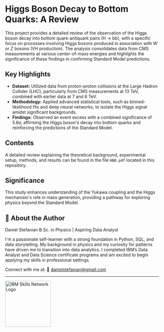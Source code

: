 # Higgs Boson Decay to Bottom Quarks: A Review

This project provides a detailed review of the observation of the Higgs boson decay into bottom quark-antiquark pairs (H → bb), with a specific focus on processes involving Higgs bosons produced in association with *W* or *Z* bosons (VH production). The analysis consolidates data from CMS measurements at various center-of-mass energies and highlights the significance of these findings in confirming Standard Model predictions.

## Key Highlights
- **Dataset:** Utilized data from proton-proton collisions at the Large Hadron Collider (LHC), particularly from CMS measurements at 13 TeV, combined with earlier data at 7 and 8 TeV.
- **Methodology:** Applied advanced statistical tools, such as binned-likelihood fits and deep neural networks, to isolate the Higgs signal amidst significant backgrounds.
- **Findings:** Observed an event excess with a combined significance of 5.6σ, affirming the Higgs boson's decay into bottom quarks and reinforcing the predictions of the Standard Model.

## Contents
A detailed review explaining the theoretical background, experimental setup, methods, and results can be found in the file `HBB.pdf` located in this repository.

## Significance
This study enhances understanding of the Yukawa coupling and the Higgs mechanism's role in mass generation, providing a pathway for exploring physics beyond the Standard Model.

## 👤 About the Author
Daniel Stefanian
B.Sc. in Physics | Aspiring Data Analyst

I'm a passionate self-learner with a strong foundation in Python, SQL, and data storytelling. My background in physics and my curiosity for patterns have driven me to transition into data analytics. I completed IBM’s Data Analyst and Data Science certificate programs and am excited to begin applying my skills in professional settings.

Connect with me at:
📧 danielstefanian@gmail.com
___
<p align="left">
    <img src="https://shop.tau.ac.il/cdn/shop/files/TAU_Logo_Eng_BW_Neg.png?v=1733920489&width=1478" alt="IBM Skills Network Logo" width="150" height="150"/>
</p>
